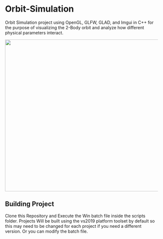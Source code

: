 # Orbit-Simulation
Orbit Simulation project using OpenGL, GLFW, GLAD, and Imgui in C++ for the purpose of visualizing the 2-Body orbit and analyze how different physical parameters interact.

<p align= "center">
<img src="MandelBrotSet.PNG" width="800" height="500" />
</p>

## Building Project
Clone this Repository and Execute the Win batch file inside the scripts folder. Projects Will be built using the vs2019 platform toolset by default so this may need to be changed for each project if you need a different version. Or you can modify the batch file.

